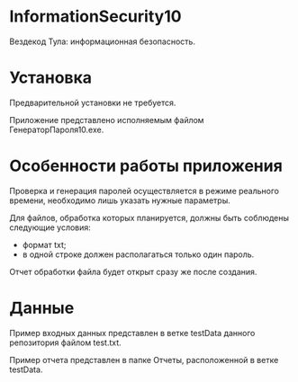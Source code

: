 # InformationSecurity10
Вездекод Тула: информационная безопасность.
# Установка
Предварительной установки не требуется.

Приложение представлено исполняемым файлом ГенераторПароля10.exe.
# Особенности работы приложения
Проверка и генерация паролей осуществляется в режиме реального времени, необходимо лишь указать нужные параметры. 

Для файлов, обработка которых планируется, должны быть соблюдены следующие условия:
 - формат txt;
 - в одной строке должен располагаться только один пароль.

Отчет обработки файла будет открыт сразу же после создания.
# Данные
Пример входных данных представлен в ветке testData данного репозитория файлом test.txt.

Пример отчета представлен в папке Отчеты, расположенной в ветке testData.
